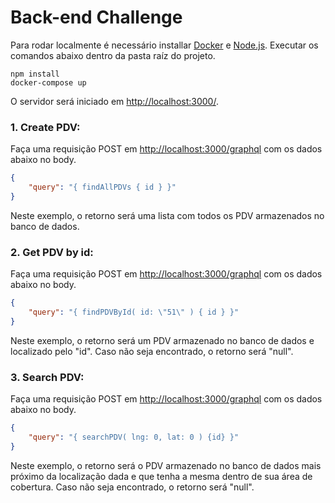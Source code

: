 # Back-end Challenge

Para rodar localmente é necessário installar [Docker](https://www.docker.com) e [Node.js](https://nodejs.org). Executar 
os comandos abaixo dentro da pasta raíz do projeto.

```
npm install
docker-compose up
```

O servidor será iniciado em [http://localhost:3000/](http://localhost:3000/).

### 1. Create PDV:

Faça uma requisição POST em [http://localhost:3000/graphql](http://localhost:3000/graphql) com os dados abaixo no body.
```json
{
    "query": "{ findAllPDVs { id } }"
}
```
Neste exemplo, o retorno será uma lista com todos os PDV armazenados no banco de dados.

### 2. Get PDV by id:

Faça uma requisição POST em [http://localhost:3000/graphql](http://localhost:3000/graphql) com os dados abaixo no body.
```json
{
    "query": "{ findPDVById( id: \"51\" ) { id } }"
}
```
Neste exemplo, o retorno será um PDV armazenado no banco de dados e localizado pelo \"id\". Caso não seja encontrado, o 
retorno será \"null\".

### 3. Search PDV:

Faça uma requisição POST em [http://localhost:3000/graphql](http://localhost:3000/graphql) com os dados abaixo no body.
```json
{
    "query": "{ searchPDV( lng: 0, lat: 0 ) {id} }"
}
```
Neste exemplo, o retorno será o PDV armazenado no banco de dados mais próximo da localização dada e que tenha a mesma 
dentro de sua área de cobertura. Caso não seja encontrado, o retorno será \"null\".
